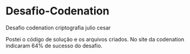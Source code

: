 # Desafio-Codenation
Desafio codenation criptografia julio cesar

Postei o código de solução e os arquivos criados.
No site da codenation indicaram 64% de sucesso do desafio.
